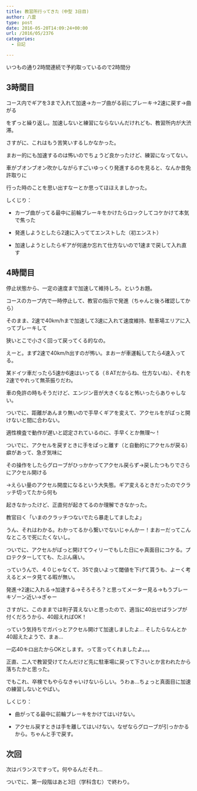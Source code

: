 ```yaml
---
title: 教習所行ってきた（中型 3日目)
author: 八雲
type: post
date: 2016-05-20T14:09:24+00:00
url: /2016/05/2376
categories:
  - 日記

---
```

いつもの通り2時間連続で予約取っているので2時間分

## 3時間目

コース内でギアを3まで入れて加速→カーブ曲がる前にブレーキ→2速に戻す→曲がる
  
をずっと繰り返し。加速しないと練習にならないんだけれども、教習所内が大渋滞。
  
さすがに、これはもう苦笑いするしかなかった。
  
まおー的にも加速するのは怖いのでちょうど良かったけど、練習になってない。
  
車がブオンブオン吹かしながらすごいゆっくり発進するのを見ると、なんか昔免許取りに
  
行った時のことを思い出すなーとか思ってほほえましかった。

しくじり：
  
* カーブ曲がってる最中に前輪ブレーキをかけたらロックしてコケかけて本気で焦った
  
* 発進しようとしたら2速に入っててエンストした（初エンスト）
  
* 加速しようとしたらギアが何速か忘れて仕方ないので1速まで戻して入れ直す

## 4時間目

停止状態から、一定の速度まで加速して維持しろ。というお題。
  
コースのカーブ内で一時停止して、教官の指示で発進（ちゃんと後ろ確認してから）
  
そのまま、2速で40km/hまで加速して3速に入れて速度維持、駐車場エリアに入ってブレーキして
  
狭いとこで小さく回って戻ってくる的なの。

えーと。まず2速で40km/h出すのが怖い。まおーが車運転してたら4速入ってる。
  
某ドイツ車だったら5速か6速はいってる（８ATだからね、仕方ないね）、それを2速でやれって無茶振りだわ。
  
車の免許の時もそうだけど、エンジン音が大きくなると怖いったらありゃしない。
  
ついでに、距離があんまり無いので手早くギアを変えて、アクセルをがばっと開けないと間に合わない。
  
適性検査で動作が遅いと認定されているのに、手早くとか無理〜！

ついでに、アクセルを戻すときに手をぱっと離す（と自動的にアクセルが戻る）癖があって、急ぎ気味に
  
その操作をしたらグローブがひっかかってアクセル戻らず→戻したつもりでさらにアクセル開ける
  
→えらい量のアクセル開度になるという大失態。ギア変えるときだったのでクラッチ切ってたから何も
  
起きなかったけど、正直何が起きてるのか理解できなかった。
  
教官曰く「いまのクラッチつないでたら暴走してましたよ」
  
うん、それはわかる。わかってるから繋いでないじゃんかー！まおーだってこんなところで死にたくないし。

ついでに、アクセルがばっと開けてウィリーでもした日にゃ真面目にコケる。プロテクターしてても、たぶん痛い。
  
っていうんで、４０じゃなくて、35で良いよって閾値を下げて貰うも、よーく考えるとメータ見てる暇が無い。
  
発進→2速に入れる→加速する→そろそろ？と思ってメーター見る→もうブレーキゾーン近い→ぎゃー
  
さすがに、このままでは判子貰えないと思ったので、適当に40出せばランプが付くだろうから、40超えればOK！
  
っていう気持ちでガバっとアクセル開けて加速しましたよ… そしたらなんとか40超えたようで、まぁ…
  
一応40キロ出たからOKとします。って言ってくれましたよ。。。
  
正直、二人で教習受けてたんだけど先に駐車場に戻って下さいとか言われたから落ちたかと思った。

でもこれ、卒検でもやらなきゃいけないらしい。うわぁ…ちょっと真面目に加速の練習しないとやばい。

しくじり：
  
* 曲がってる最中に前輪ブレーキをかけてはいけない。
  
* アクセル戻すときは手を離してはいけない。なぜならグローブが引っかかるから。ちゃんと手で戻す。

## 次回

次はバランスですって。何やるんだそれ…
  
ついでに、第一段階はあと3日（学科含む）で終わり。